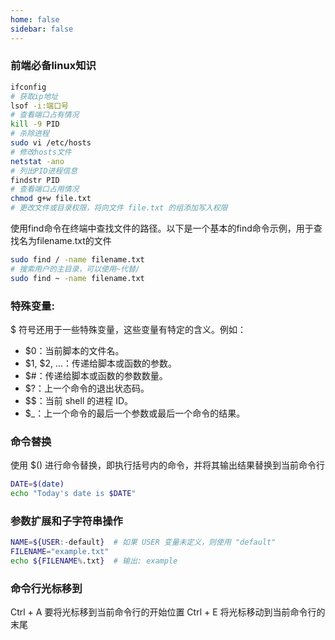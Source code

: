```yaml
---
home: false
sidebar: false
---
```


### 前端必备linux知识

``` sh
ifconfig 
# 获取ip地址
lsof -i:端口号 
# 查看端口占有情况
kill -9 PID 
# 杀除进程
sudo vi /etc/hosts
# 修改hosts文件
netstat -ano
# 列出PID进程信息
findstr PID 
# 查看端口占用情况
chmod g+w file.txt
# 更改文件或目录权限，将向文件 file.txt 的组添加写入权限
````

使用find命令在终端中查找文件的路径。以下是一个基本的find命令示例，用于查找名为filename.txt的文件
``` bash
sudo find / -name filename.txt
# 搜索用户的主目录，可以使用~代替/
sudo find ~ -name filename.txt
```

### 特殊变量:

$ 符号还用于一些特殊变量，这些变量有特定的含义。例如：

- $0：当前脚本的文件名。
- $1, $2, ...：传递给脚本或函数的参数。
- $#：传递给脚本或函数的参数数量。
- $?：上一个命令的退出状态码。
- $$：当前 shell 的进程 ID。
- $_：上一个命令的最后一个参数或最后一个命令的结果。

### 命令替换
使用 $() 进行命令替换，即执行括号内的命令，并将其输出结果替换到当前命令行
``` bash
DATE=$(date)
echo "Today's date is $DATE"
```
### 参数扩展和子字符串操作
```bash
NAME=${USER:-default}  # 如果 USER 变量未定义，则使用 "default"
FILENAME="example.txt"
echo ${FILENAME%.txt}  # 输出: example
```

### 命令行光标移到
Ctrl + A 要将光标移到当前命令行的开始位置
Ctrl + E 将光标移动到当前命令行的末尾
